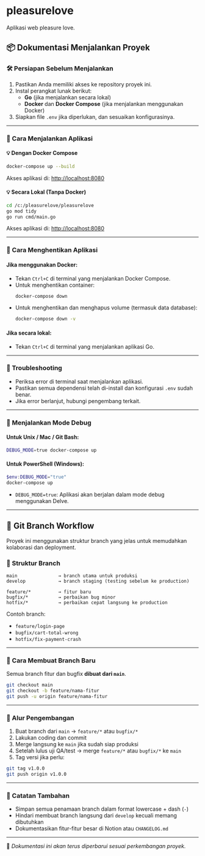 # pleasurelove

Aplikasi web pleasure love.

## 📦 Dokumentasi Menjalankan Proyek

### 🛠️ Persiapan Sebelum Menjalankan

1. Pastikan Anda memiliki akses ke repository proyek ini.
2. Instal perangkat lunak berikut:
   - **Go** (jika menjalankan secara lokal)
   - **Docker** dan **Docker Compose** (jika menjalankan menggunakan Docker)
3. Siapkan file `.env` jika diperlukan, dan sesuaikan konfigurasinya.

---

### 🚀 Cara Menjalankan Aplikasi

#### 💡 Dengan Docker Compose

```bash
docker-compose up --build
```

Akses aplikasi di: [http://localhost:8080](http://localhost:8080)

#### 💡 Secara Lokal (Tanpa Docker)

```bash
cd /c:/pleasurelove/pleasurelove
go mod tidy
go run cmd/main.go
```

Akses aplikasi di: [http://localhost:8080](http://localhost:8080)

---

### 📛 Cara Menghentikan Aplikasi

#### Jika menggunakan Docker:

- Tekan `Ctrl+C` di terminal yang menjalankan Docker Compose.
- Untuk menghentikan container:
  ```bash
  docker-compose down
  ```
- Untuk menghentikan dan menghapus volume (termasuk data database):
  ```bash
  docker-compose down -v
  ```

#### Jika secara lokal:

- Tekan `Ctrl+C` di terminal yang menjalankan aplikasi Go.

---

### 🦞 Troubleshooting

- Periksa error di terminal saat menjalankan aplikasi.
- Pastikan semua dependensi telah di-install dan konfigurasi `.env` sudah benar.
- Jika error berlanjut, hubungi pengembang terkait.

---

### 🥪 Menjalankan Mode Debug

#### Untuk Unix / Mac / Git Bash:

```bash
DEBUG_MODE=true docker-compose up
```

#### Untuk PowerShell (Windows):

```powershell
$env:DEBUG_MODE="true"
docker-compose up
```

- `DEBUG_MODE=true`: Aplikasi akan berjalan dalam mode debug menggunakan Delve.

---

## 🔀 Git Branch Workflow

Proyek ini menggunakan struktur branch yang jelas untuk memudahkan kolaborasi dan deployment.

### 🧹 Struktur Branch

```
main               → branch utama untuk produksi
develop            → branch staging (testing sebelum ke production)

feature/*          → fitur baru
bugfix/*           → perbaikan bug minor
hotfix/*           → perbaikan cepat langsung ke production
```

Contoh branch:

- `feature/login-page`
- `bugfix/cart-total-wrong`
- `hotfix/fix-payment-crash`

---

### 🔧 Cara Membuat Branch Baru

Semua branch fitur dan bugfix **dibuat dari `main`**.

```bash
git checkout main
git checkout -b feature/nama-fitur
git push -u origin feature/nama-fitur
```

---

### 🔀 Alur Pengembangan

1. Buat branch dari `main` → `feature/*` atau `bugfix/*`
2. Lakukan coding dan commit
3. Merge langsung ke `main` jika sudah siap produksi
4. Setelah lulus uji QA/test → merge `feature/*` atau `bugfix/*` ke `main`
5. Tag versi jika perlu:

```bash
git tag v1.0.0
git push origin v1.0.0
```

---

### 📄 Catatan Tambahan

- Simpan semua penamaan branch dalam format lowercase + dash (`-`)
- Hindari membuat branch langsung dari `develop` kecuali memang dibutuhkan
- Dokumentasikan fitur-fitur besar di Notion atau `CHANGELOG.md`

---

📌 *Dokumentasi ini akan terus diperbarui sesuai perkembangan proyek.*

